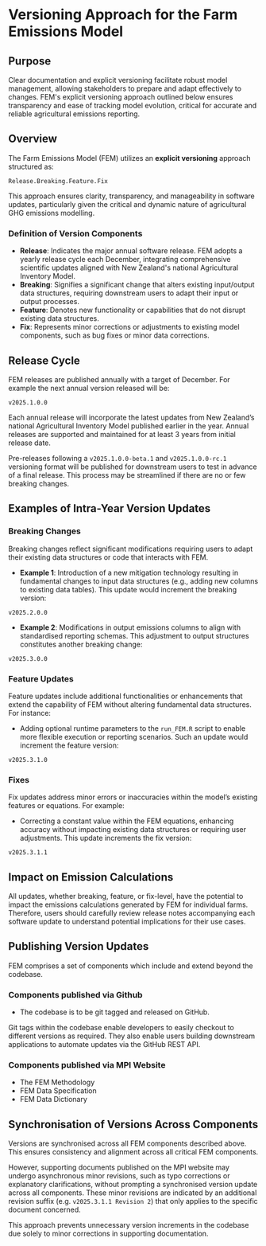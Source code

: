 # Versioning Approach for the Farm Emissions Model

## Purpose

Clear documentation and explicit versioning facilitate robust model management, allowing stakeholders to prepare and adapt effectively to changes. FEM's explicit versioning approach outlined below ensures transparency and ease of tracking model evolution, critical for accurate and reliable agricultural emissions reporting.

## Overview

The Farm Emissions Model (FEM) utilizes an **explicit versioning** approach structured as:

```
Release.Breaking.Feature.Fix
```

This approach ensures clarity, transparency, and manageability in software updates, particularly given the critical and dynamic nature of agricultural GHG emissions modelling.

### Definition of Version Components

- **Release**: Indicates the major annual software release. FEM adopts a yearly release cycle each December, integrating comprehensive scientific updates aligned with New Zealand's national Agricultural Inventory Model.
- **Breaking**: Signifies a significant change that alters existing input/output data structures, requiring downstream users to adapt their input or output processes.
- **Feature**: Denotes new functionality or capabilities that do not disrupt existing data structures.
- **Fix**: Represents minor corrections or adjustments to existing model components, such as bug fixes or minor data corrections.

## Release Cycle

FEM releases are published annually with a target of December. For example the next annual version released will be:

```
v2025.1.0.0
```

Each annual release will incorporate the latest updates from New Zealand’s national Agricultural Inventory Model published earlier in the year. Annual releases are supported and maintained for at least 3 years from initial release date.

Pre-releases following a `v2025.1.0.0-beta.1` and `v2025.1.0.0-rc.1` versioning format will be published for downstream users to test in advance of a final release. This process may be streamlined if there are no or few breaking changes.

## Examples of Intra-Year Version Updates

### Breaking Changes

Breaking changes reflect significant modifications requiring users to adapt their existing data structures or code that interacts with FEM.

- **Example 1**: Introduction of a new mitigation technology resulting in fundamental changes to input data structures (e.g., adding new columns to existing data tables). This update would increment the breaking version:

```
v2025.2.0.0
```

- **Example 2**: Modifications in output emissions columns to align with standardised reporting schemas. This adjustment to output structures constitutes another breaking change:

```
v2025.3.0.0
```

### Feature Updates

Feature updates include additional functionalities or enhancements that extend the capability of FEM without altering fundamental data structures. For instance:

- Adding optional runtime parameters to the `run_FEM.R` script to enable more flexible execution or reporting scenarios. Such an update would increment the feature version:

```
v2025.3.1.0
```

### Fixes

Fix updates address minor errors or inaccuracies within the model’s existing features or equations. For example:

- Correcting a constant value within the FEM equations, enhancing accuracy without impacting existing data structures or requiring user adjustments. This update increments the fix version:

```
v2025.3.1.1
```

## Impact on Emission Calculations

All updates, whether breaking, feature, or fix-level, have the potential to impact the emissions calculations generated by FEM for individual farms. Therefore, users should carefully review release notes accompanying each software update to understand potential implications for their use cases.

## Publishing Version Updates

FEM comprises a set of components which include and extend beyond the codebase.

### Components published via Github

- The codebase is to be git tagged and released on GitHub.

Git tags within the codebase enable developers to easily checkout to different versions as required. They also enable users building downstream applications to automate updates via the GitHub REST API.

### Components published via MPI Website

- The FEM Methodology
- FEM Data Specification
- FEM Data Dictionary

## Synchronisation of Versions Across Components

Versions are synchronised across all FEM components described above. This ensures consistency and alignment across all critical FEM components.

However, supporting documents published on the MPI website may undergo asynchronous minor revisions, such as typo corrections or explanatory clarifications, without prompting a synchronised version update across all components. These minor revisions are indicated by an additional revision suffix (e.g. `v2025.3.1.1 Revision 2`) that only applies to the specific document concerned.

This approach prevents unnecessary version increments in the codebase due solely to minor corrections in supporting documentation.
